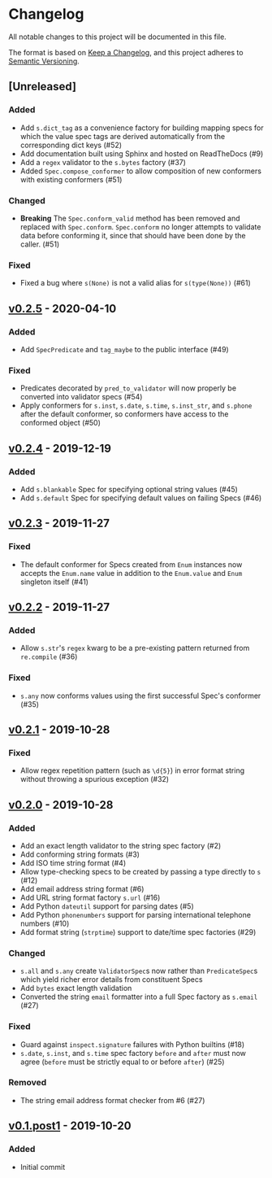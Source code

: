 # Changelog
All notable changes to this project will be documented in this file.

The format is based on [Keep a Changelog](https://keepachangelog.com/en/1.0.0/),
and this project adheres to [Semantic Versioning](https://semver.org/spec/v2.0.0.html).

## [Unreleased]
### Added
- Add `s.dict_tag` as a convenience factory for building mapping specs for which
  the value spec tags are derived automatically from the corresponding dict keys (#52)
- Add documentation built using Sphinx and hosted on ReadTheDocs (#9)
- Add a `regex` validator to the `s.bytes` factory (#37)
- Added `Spec.compose_conformer` to allow composition of new conformers with existing
  conformers (#51)

### Changed
- **Breaking** The `Spec.conform_valid` method has been removed and replaced with
  `Spec.conform`. `Spec.conform` no longer attempts to validate data before conforming
  it, since that should have been done by the caller. (#51)

### Fixed
- Fixed a bug where `s(None)` is not a valid alias for `s(type(None))` (#61)

## [v0.2.5] - 2020-04-10
### Added
- Add `SpecPredicate` and `tag_maybe` to the public interface (#49)

### Fixed
- Predicates decorated by `pred_to_validator` will now properly be converted into
  validator specs (#54)
- Apply conformers for `s.inst`, `s.date`, `s.time`, `s.inst_str`, and `s.phone` after
  the default conformer, so conformers have access to the conformed object (#50)

## [v0.2.4] - 2019-12-19
### Added
- Add `s.blankable` Spec for specifying optional string values (#45)
- Add `s.default` Spec for specifying default values on failing Specs (#46)


## [v0.2.3] - 2019-11-27
### Fixed
- The default conformer for Specs created from `Enum` instances now accepts the
  `Enum.name` value in addition to the `Enum.value` and `Enum` singleton itself (#41)


## [v0.2.2] - 2019-11-27
### Added
- Allow `s.str`'s `regex` kwarg to be a pre-existing pattern returned from
  `re.compile` (#36)

### Fixed
- `s.any` now conforms values using the first successful Spec's conformer (#35)


## [v0.2.1] - 2019-10-28
### Fixed
- Allow regex repetition pattern (such as `\d{5}`) in error format string
  without throwing a spurious exception (#32)


## [v0.2.0] - 2019-10-28
### Added
- Add an exact length validator to the string spec factory (#2)
- Add conforming string formats (#3)
- Add ISO time string format (#4)
- Allow type-checking specs to be created by passing a type directly to `s` (#12)
- Add email address string format (#6)
- Add URL string format factory `s.url` (#16)
- Add Python `dateutil` support for parsing dates (#5)
- Add Python `phonenumbers` support for parsing international telephone numbers (#10)
- Add format string (`strptime`) support to date/time spec factories (#29)

### Changed
- `s.all` and `s.any` create `ValidatorSpec`s now rather than `PredicateSpec`s
  which yield richer error details from constituent Specs
- Add `bytes` exact length validation
- Converted the string `email` formatter into a full Spec factory as `s.email` (#27)

### Fixed
- Guard against `inspect.signature` failures with Python builtins (#18)
- `s.date`, `s.inst`, and `s.time` spec factory `before` and `after` must now
  agree (`before` must be strictly equal to or before `after`) (#25)

### Removed
- The string email address format checker from #6 (#27)


## [v0.1.post1] - 2019-10-20
### Added
- Initial commit


[v0.2.5]: https://github.com/coverahealth/dataspec/compare/v0.2.4..v0.2.5
[v0.2.4]: https://github.com/coverahealth/dataspec/compare/v0.2.3..v0.2.4
[v0.2.3]: https://github.com/coverahealth/dataspec/compare/v0.2.2..v0.2.3
[v0.2.2]: https://github.com/coverahealth/dataspec/compare/v0.2.1..v0.2.2
[v0.2.1]: https://github.com/coverahealth/dataspec/compare/v0.2.0..v0.2.1
[v0.2.0]: https://github.com/coverahealth/dataspec/compare/v0.1.post1..v0.2.0
[v0.1.post1]: https://github.com/coverahealth/dataspec/releases/tag/v0.1.post1
